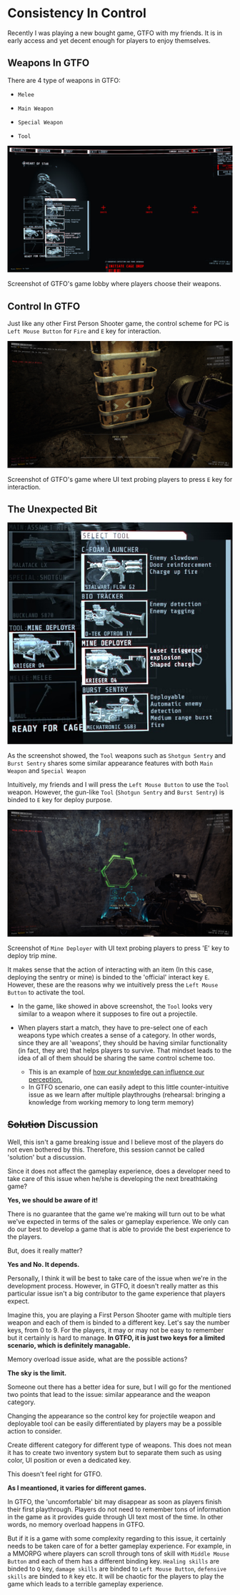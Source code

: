 # Consistency In Control

Recently I was playing a new bought game, GTFO with my friends. It is in early access and yet decent enough for players to enjoy themselves.

## Weapons In GTFO

There are 4 type of weapons in GTFO:

- `Melee`

- `Main Weapon`

- `Special Weapon`

- `Tool`

<img src="https://raw.githubusercontent.com/FJinn/fjinn.github.io/master/Experiences/Design/Images/ConsistencyInControl/GTFO_LobbyWeaponsMenu.jpg?raw=true"/>

Screenshot of GTFO's game lobby where players choose their weapons.

## Control In GTFO

Just like any other First Person Shooter game, the control scheme for PC is `Left Mouse Button` for `Fire` and `E` key for interaction.

<img src="https://raw.githubusercontent.com/FJinn/fjinn.github.io/master/Experiences/Design/Images/ConsistencyInControl/GTFO_InGameLadderUI.jpg?raw=true"/>

Screenshot of GTFO's game where UI text probing players to press `E` key for interaction.

## The Unexpected Bit

<img src="https://raw.githubusercontent.com/FJinn/fjinn.github.io/master/Experiences/Design/Images/ConsistencyInControl/GTFO_WeaponsMenu.jpg?raw=true"/>

As the screenshot showed, the `Tool` weapons such as `Shotgun Sentry` and `Burst Sentry` shares some similar appearance features with both `Main Weapon` and `Special Weapon`

Intuitively, my friends and I will press the `Left Mouse Button` to use the `Tool` weapon. However, the gun-like `Tool` (`Shotgun Sentry` and `Burst Sentry`) is binded to `E` key for deploy purpose.

<img src="https://raw.githubusercontent.com/FJinn/fjinn.github.io/master/Experiences/Design/Images/ConsistencyInControl/GTFO_InGameToolUI.jpg?raw=true"/>

Screenshot of `Mine Deployer` with UI text probing players to press 'E' key to deploy trip mine.

It makes sense that the action of interacting with an item (In this case, deploying the sentry or mine) is binded to the 'official' interact key `E`. However, these are the reasons why we intuitively press the `Left Mouse Button` to activate the tool.

- In the game, like showed in above screenshot, the `Tool` looks very similar to a weapon where it supposes to fire out a projectile.

- When players start a match, they have to pre-select one of each weapons type which creates a sense of a category. In other words, since they are all 'weapons', they should be having similar functionality (in fact, they are) that helps players to survive. That mindset leads to the idea of all of them should be sharing the same control scheme too. 
  - This is an example of [how our knowledge can influence our perception.](/Experiences/Design/UserExperience/NeuroscienceAndUX.md)
  - In GTFO scenario, one can easily adept to this little counter-intuitive issue as we learn after multiple playthroughs (rehearsal: bringing a knowledge from working memory to long term memory)

## ~~Solution~~ Discussion

Well, this isn't a game breaking issue and I believe most of the players do not even bothered by this. Therefore, this session cannot be called 'solution' but a discussion.

Since it does not affect the gameplay experience, does a developer need to take care of this issue when he/she is developing the next breathtaking game?

**Yes, we should be aware of it!**

There is no guarantee that the game we're making will turn out to be what we've expected in terms of the sales or gameplay experience. We only can do our best to develop a game that is able to provide the best experience to the players.

But, does it really matter?

**Yes and No. It depends.**

Personally, I think it will be best to take care of the issue when we're in the development process. However, in GTFO, it doesn't really matter as this particular issue isn't a big contributor to the game experience that players expect.

Imagine this, you are playing a First Person Shooter game with multiple tiers weapon and each of them is binded to a different key. Let's say the number keys, from 0 to 9. For the players, it may or may not be easy to remember but it certainly is hard to manage. **In GTFO, it is just two keys for a limited scenario, which is definitely managable.**

Memory overload issue aside, what are the possible actions?

**The sky is the limit.**

Someone out there has a better idea for sure, but I will go for the mentioned two points that lead to the issue: similar appearance and the weapon category.

Changing the appearance so the control key for projectile weapon and deployable tool can be easily differentiated by players may be a possible action to consider.

Create different category for different type of weapons. This does not mean it has to create two inventory system but to separate them such as using color, UI position or even a dedicated key.

This doesn't feel right for GTFO.

**As I meantioned, it varies for different games.**

In GTFO, the 'uncomfortable' bit may disappear as soon as players finish their first playthrough. Players do not need to remember tons of information in the game as it provides guide through UI text most of the time. In other words, no memory overload happens in GTFO.

But if it is a game with some complexity regarding to this issue, it certainly needs to be taken care of for a better gameplay experience. For example, in a MMORPG where players can scroll through tons of skill with `Middle Mouse Button` and each of them has a different binding key. `Healing skills` are binded to `Q` key, `damage skills` are binded to `Left Mouse Button`, `defensive skills` are binded to `R` key etc. It will be chaotic for the players to play the game which leads to a terrible gameplay experience.
